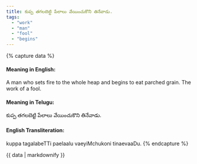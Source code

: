 ```yaml
---
title: కుప్ప తగలబెట్టి పేలాలు వేయించుకొని తినేవాడు.
tags:
  - "work"
  - "man"
  - "fool"
  - "begins"
---
```


{% capture data %}
#### Meaning in English:
A man who sets fire to the whole heap and begins to eat parched grain.
The work of a fool.

#### Meaning in Telugu:
కుప్ప తగలబెట్టి పేలాలు వేయించుకొని తినేవాడు.

#### English Transliteration:
kuppa tagalabeTTi paelaalu vaeyiMchukoni tinaevaaDu.
{% endcapture %}

{{ data | markdownify }}

